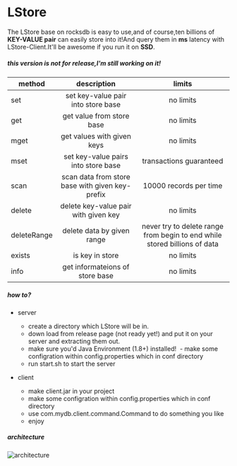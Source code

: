 # LStore
The LStore base on rocksdb is easy to use,and of course,ten billions of **KEY-VALUE pair** can easily store into it!And query them in **ms** latency with LStore-Client.It'll be awesome if you run it on **SSD**.

##### this version is not for release,I'm still working on it!

| method  | description | limits  |
|---------|:-----------:|:-------:|
| set | set key-value pair into store base  | no limits |
| get | get value from store base | no limits |
| mget  | get values with given keys  | no limits |
| mset  | set key-value pairs into store base | transactions guaranteed |
| scan  | scan data from store base with given key-prefix | 10000 records per time  |
| delete  | delete key-value pair with given key  | no limits |
| deleteRange | delete data by given range  | never try to delete range from begin to end while stored billions of data  |
| exists  | is key in store | no limits |
| info  | get informateions of store base | no limits |

##### how to?
- server
  - create a directory which LStore  will be in.
  - down load from release page (not ready yet!) and put it on your server and extracting them out.
  - make sure you'd Java Environment (1.8+) installed!
  - make some configration within config.properties which in conf directory
  - run start.sh to start the server
  
- client
  - make client.jar in your project
  - make some configration within config.properties which in conf directory
  - use com.mydb.client.command.Command to do something you like
  - enjoy
##### architecture
![architecture](https://raw.githubusercontent.com/lovingshu/LStore/master/architecture.png)
